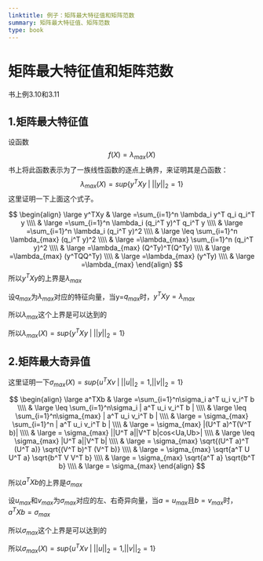 ```yaml
---
linktitle: 例子：矩阵最大特征值和矩阵范数
summary: 矩阵最大特征值、矩阵范数
type: book
---
```

# 矩阵最大特征值和矩阵范数
书上例3.10和3.11
## 1.矩阵最大特征值
设函数
$$
f(X)=\lambda_{max}(X)
$$
书上将此函数表示为了一族线性函数的逐点上确界，来证明其是凸函数：
$$
\lambda_{max}(X)=sup\{y^T X y\;|\; ||y||_2=1 \}
$$
这里证明一下上面这个式子。

$$
\begin{align}
\large y^TXy
& \large =\sum_{i=1}^n \lambda_i y^T q_i q_i^T y \\\\
& \large =\sum_{i=1}^n \lambda_i (q_i^T y)^T q_i^T y \\\\
& \large =\sum_{i=1}^n \lambda_i (q_i^T y)^2 \\\\
& \large \leq \sum_{i=1}^n \lambda_{max} (q_i^T y)^2 \\\\
& \large =\lambda_{max} \sum_{i=1}^n (q_i^T y)^2 \\\\
& \large =\lambda_{max} (Q^Ty)^T(Q^Ty) \\\\
& \large =\lambda_{max} (y^TQQ^Ty) \\\\
& \large =\lambda_{max} (y^Ty) \\\\
& \large =\lambda_{max}
\end{align}
$$
所以$y^TXy$的上界是$\lambda_{max}$

设$q_{max}$为$\lambda_{max}$对应的特征向量，当y=$q_{max}$时，$y^TXy=\lambda_{max}$

所以$\lambda_{max}$这个上界是可以达到的

所以$\lambda_{max}(X)=sup\{y^T X y\;|\; ||y||_2=1 \}$

## 2.矩阵最大奇异值
这里证明一下$\sigma_{max}(X)=sup\{u^T X v\;|\; ||u||_2=1,||v||_2=1 \}$

$$
\begin{align}
\large a^TXb
& \large =\sum_{i=1}^n\sigma_i a^T u_i v_i^T b \\\\
& \large \leq \sum_{i=1}^n\sigma_i | a^T u_i v_i^T b | \\\\
& \large \leq \sum_{i=1}^n\sigma_{max} | a^T u_i v_i^T b | \\\\
& \large = \sigma_{max} \sum_{i=1}^n | a^T u_i v_i^T b | \\\\
& \large = \sigma_{max} |(U^T a)^T(V^T b)| \\\\
& \large = \sigma_{max} ||U^T a||V^T b|cos<Ua,Ub>| \\\\
& \large \leq \sigma_{max} |U^T a||V^T b| \\\\
& \large = \sigma_{max} \sqrt{(U^T a)^T (U^T a)} \sqrt{(V^T b)^T (V^T b)} \\\\
& \large = \sigma_{max} \sqrt{a^T U U^T a} \sqrt{b^T V V^T b} \\\\
& \large = \sigma_{max} \sqrt{a^T a} \sqrt{b^T b} \\\\
& \large = \sigma_{max}
\end{align}
$$

所以$a^TXb$的上界是$\sigma_{max}$

设$u_{max}$和$v_{max}$为$\sigma_{max}$对应的左、右奇异向量，当$a=u_{max}$且$b=v_{max}$时，$a^TXb=\sigma_{max}$

所以$\sigma_{max}$这个上界是可以达到的

所以$\sigma_{max}(X)=sup\{u^T X v\;|\; ||u||_2=1,||v||_2=1 \}$

